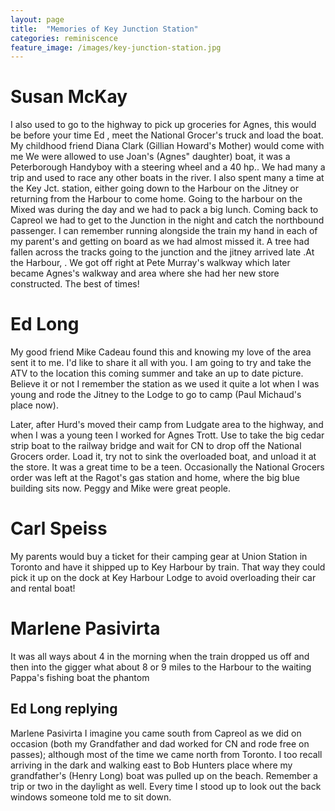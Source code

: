 ```yaml
---
layout: page
title:  "Memories of Key Junction Station"
categories: reminiscence
feature_image: /images/key-junction-station.jpg
---
```

# Susan McKay

I also used to go to the highway to pick up groceries for Agnes, this would be before your time Ed , meet the National Grocer's truck and load the boat. My childhood friend Diana Clark (Gillian Howard's Mother) would come with me We were allowed to use Joan's (Agnes" daughter) boat, it was a Peterborough Handyboy with a steering wheel and a 40 hp.. We had many a trip and used to race any other boats in the river. I also spent many a time at the Key Jct. station, either going down to the Harbour on the Jitney or returning from the Harbour to come home. Going to the harbour on the Mixed was during the day and we had to pack a big lunch. Coming back to Capreol we had to get to the Junction in the night and catch the northbound passenger. I can remember running alongside the train my hand in each of my parent's and getting on board as we had almost missed it. A tree had fallen across the tracks going to the junction and the jitney arrived late .At the Harbour, . We got off right at Pete Murray's walkway which later became Agnes's walkway and area where she had her new store constructed. The best of times!

# Ed Long

My good friend Mike Cadeau found this and knowing my love of the area sent it to me. I'd like to share it all with you. I am going to try and take the ATV to the location this coming summer and take an up to date picture. Believe it or not I remember the station as we used it quite a lot when I was young and rode the Jitney to the Lodge to go to camp (Paul Michaud's place now).

Later, after Hurd's moved their camp from Ludgate area to the highway, and when I was a young teen I worked for Agnes Trott. Use to take the big cedar strip boat to the railway bridge and wait for CN to drop off the National Grocers order. Load it, try not to sink the overloaded boat, and unload it at the store. It was a great time to be a teen. Occasionally the National Grocers order was left at the Ragot's gas station and home, where the big blue building sits now. Peggy and Mike were great people.

# Carl Speiss

My parents would buy a ticket for their camping gear at Union Station in Toronto and have it shipped up to Key Harbour by train. That way they could pick it up on the dock at Key Harbour Lodge to avoid overloading their car and rental boat!

# Marlene Pasivirta

It was all ways about 4 in the morning when the train dropped us off and then into the gigger what about 8 or 9 miles to the Harbour to the waiting Pappa's fishing boat the phantom

## Ed Long replying

Marlene Pasivirta I imagine you came south from Capreol as we did on occasion (both my Grandfather and dad worked for CN and rode free on passes); although most of the time we came north from Toronto. I too recall arriving in the dark and walking east to Bob Hunters place where my grandfather's (Henry Long) boat was pulled up on the beach. Remember a trip or two in the daylight as well. Every time I stood up to look out the back windows someone told me to sit down.
